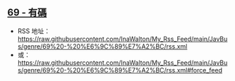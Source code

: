 ## [69 - 有碼](https://www.javbus.com/genre/2h)
 - RSS 地址：https://raw.githubusercontent.com/InaWalton/My_Rss_Feed/main/JavBus/genre/69%20-%20%E6%9C%89%E7%A2%BC/rss.xml
 - 或：https://raw.githubusercontent.com/InaWalton/My_Rss_Feed/main/JavBus/genre/69%20-%20%E6%9C%89%E7%A2%BC/rss.xml#force_feed